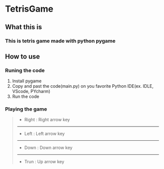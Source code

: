 # **TetrisGame**

## What this is
### This is tetris game made with python pygame

## How to use
### Runing the code
1. Install pygame
2. Copy and past the code(main.py) on you favorite Python IDE(ex. IDLE, VScode, PYcharm)
3. Run the code

### Playing the game
> - Right : Right arrow key
> * * *
> - Left : Left arrow key
> * * *
> - Down : Down arrow key
> * * *
> - Trun : Up arrow key
